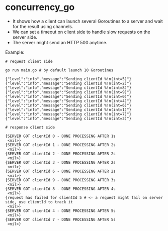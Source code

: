 # concurrency_go

- It shows how a client can launch several Goroutines to a server and wait for the result using channels.
- We can set a timeout on client side to handle slow requests on the server side.
- The server might send an HTTP 500 anytime.

Example:

```
# request client side

go run main.go # by default launch 10 Goroutines 

{"level":"info","message":"Sending clientId %!n(int=5)"}
{"level":"info","message":"Sending clientId %!n(int=2)"}
{"level":"info","message":"Sending clientId %!n(int=8)"}
{"level":"info","message":"Sending clientId %!n(int=9)"}
{"level":"info","message":"Sending clientId %!n(int=0)"}
{"level":"info","message":"Sending clientId %!n(int=4)"}
{"level":"info","message":"Sending clientId %!n(int=6)"}
{"level":"info","message":"Sending clientId %!n(int=1)"}
{"level":"info","message":"Sending clientId %!n(int=7)"}
{"level":"info","message":"Sending clientId %!n(int=3)"}
```

```
# response client side

{SERVER GOT clientId 0 - DONE PROCESSING AFTER 1s
 <nil>}
{SERVER GOT clientId 1 - DONE PROCESSING AFTER 2s
 <nil>}
{SERVER GOT clientId 2 - DONE PROCESSING AFTER 2s
 <nil>}
{SERVER GOT clientId 3 - DONE PROCESSING AFTER 2s
 <nil>}
{SERVER GOT clientId 6 - DONE PROCESSING AFTER 2s
 <nil>}
{SERVER GOT clientId 9 - DONE PROCESSING AFTER 3s
 <nil>}
{SERVER GOT clientId 8 - DONE PROCESSING AFTER 4s
 <nil>}
{request has failed for clientId 5 # <- a request might fail on server side, use clientId to track it
 <nil>}
{SERVER GOT clientId 4 - DONE PROCESSING AFTER 5s
 <nil>}
{SERVER GOT clientId 7 - DONE PROCESSING AFTER 5s
 <nil>}
```